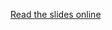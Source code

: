 [Read the slides online](http://htmlpreview.github.io/?https://github.com/leeooox/Dual_Dirac_Jitter_Model_Slides/blob/master/Dual_dirac_Jitter.html)

